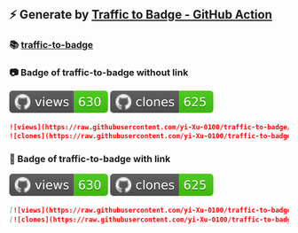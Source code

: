 ## ⚡️ Generate by [Traffic to Badge - GitHub Action](https://github.com/marketplace/actions/traffic-to-badge)

### 📚 [traffic-to-badge](https://github.com/yi-Xu-0100/traffic-to-badge/tree/traffic/traffic-traffic-to-badge)

### 📷 Badge of traffic-to-badge without link

![views](https://raw.githubusercontent.com/yi-Xu-0100/traffic-to-badge/traffic/traffic-traffic-to-badge/views.svg)
![clones](https://raw.githubusercontent.com/yi-Xu-0100/traffic-to-badge/traffic/traffic-traffic-to-badge/clones.svg)

```md
![views](https://raw.githubusercontent.com/yi-Xu-0100/traffic-to-badge/traffic/traffic-traffic-to-badge/views.svg)
![clones](https://raw.githubusercontent.com/yi-Xu-0100/traffic-to-badge/traffic/traffic-traffic-to-badge/clones.svg)
```

### 🔗 Badge of traffic-to-badge with link

[![views](https://raw.githubusercontent.com/yi-Xu-0100/traffic-to-badge/traffic/traffic-traffic-to-badge/views.svg)](https://github.com/yi-Xu-0100/traffic-to-badge/tree/traffic/README.md#-traffic-to-badge)
[![clones](https://raw.githubusercontent.com/yi-Xu-0100/traffic-to-badge/traffic/traffic-traffic-to-badge/clones.svg)](https://github.com/yi-Xu-0100/traffic-to-badge/tree/traffic/README.md#-traffic-to-badge)

```md
[![views](https://raw.githubusercontent.com/yi-Xu-0100/traffic-to-badge/traffic/traffic-traffic-to-badge/views.svg)](https://github.com/yi-Xu-0100/traffic-to-badge/tree/traffic/README.md#-traffic-to-badge)
[![clones](https://raw.githubusercontent.com/yi-Xu-0100/traffic-to-badge/traffic/traffic-traffic-to-badge/clones.svg)](https://github.com/yi-Xu-0100/traffic-to-badge/tree/traffic/README.md#-traffic-to-badge)
```
